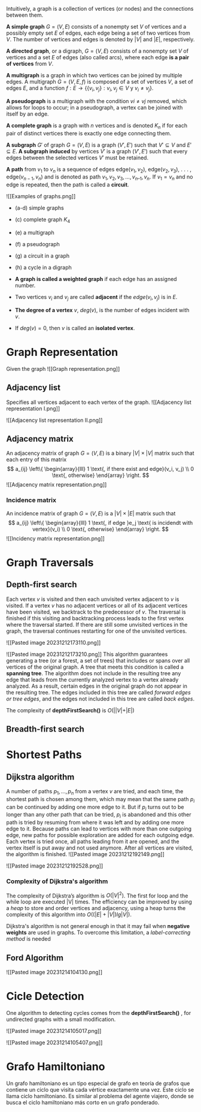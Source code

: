 Intuitively, a graph is a collection of vertices (or nodes) and the connections between them.

**A simple graph** $G = (V, E)$ consists of a nonempty set $V$ of vertices and a possibly
empty set $E$ of edges, each edge being a set of two vertices from $V$. The number of vertices
and edges is denoted by $|V|$ and $|E |$, respectively.

**A directed graph**, or a digraph, $G = (V, E)$ consists of a nonempty set $V$ of vertices and a set $E$ of edges (also called arcs), where each edge **is a pair of vertices** from $V$.

**A multigraph** is a graph in which two vertices can be joined by multiple edges. A multigraph $G = (V,E,f )$ is composed of a set of vertices $V$, a set of edges $E$, and a function 
$f : E \to \{\{v_i, v_j\} : v_i, v_j \in V \text{ y } v_i \neq v_j\}$.

**A pseudograph** is a multigraph with the condition $vi ≠ vj$ removed, which allows for loops to occur; in a pseudograph, a vertex can be joined with itself by an edge.

**A complete graph** is a graph with $n$ vertices  and is denoted $K_n$ if for each pair of distinct
vertices there is exactly one edge connecting them.

**A subgraph** $G'$ of graph $G = (V,E)$ is a graph $(V',E')$ such that $V' ⊆ V$ and $E' ⊆ E$. 
**A subgraph induced** by vertices $V'$ is a graph $(V',E')$ such that every edges between the selected vertices $V'$ must be retained.

**A path** from $v_1$ to $v_n$ is a sequence of edges edge($v_1, v_2$), edge($v_2, v_3$), . . . , edge($v_{n-1}, v_n$)
and is denoted as path $v_1, v_2, v_3, . . . , v_{n–1}, v_n$. If $v_1 = v_n$ and no edge is repeated, then the path is called a **circuit**.

![[Examples of graphs.png]]
- (a-d) simple graphs
- (c) complete graph $K_4$
- (e) a multigraph
- (f) a pseudograph
- (g) a circuit in a graph
- (h) a cycle in a digraph


- **A graph is called a weighted graph** if each edge has an assigned number.
- Two vertices $v_i$ and $v_j$ are called **adjacent** if the $edge(v_i, v_j)$ is in $E$. 
- **The degree of a vertex** $v$, $deg(v)$, is the number of edges incident with $v$. 
- If $deg(v) = 0$, then $v$ is called an **isolated vertex**.


# Graph Representation

Given the graph
![[Graph representation.png]]

## Adjacency list
Specifies all vertices adjacent to each vertex of the graph.
![[Adjacency list representation I.png]]

![[Adjacency list representation II.png]]

## Adjacency matrix
An adjacency matrix of graph $G = (V,E)$ is a binary $|V| × |V|$ matrix such that each entry of this matrix
$$ a_{ij} \left\{ \begin{array}{lll} 1 \text{, if there exist and edge}(v_i, v_j)  \\ 
0 \text{, otherwise} \end{array} \right. $$
![[Adjacency matrix representation.png]]

### Incidence matrix
An incidence matrix of graph $G=(V,E)$ is a $|V|\times|E|$ matrix such that
	$$ a_{ij} \left\{ \begin{array}{lll} 1 \text{, if edge }e_j \text{ is incidendt with vertex}(v_i)  \\ 
		0 \text{, otherwise} \end{array} \right. $$
![[Incidency matrix representation.png]]


# Graph Traversals

## Depth-first search
Each vertex $v$ is visited and then each unvisited vertex adjacent to $v$ is visited. If a vertex $v$ has no adjacent vertices or all of its adjacent vertices have been visited, we backtrack to the
predecessor of $v$. The traversal is finished if this visiting and backtracking process leads
to the first vertex where the traversal started. If there are still some unvisited vertices in
the graph, the traversal continues restarting for one of the unvisited vertices.

![[Pasted image 20231212173110.png]]


![[Pasted image 20231212173210.png]]
This algorithm guarantees generating a tree (or a forest, a set of trees) that includes or spans over all vertices of the original graph. A tree that meets this condition is called a **spanning tree**. The algorithm does not include in the resulting tree any edge that leads from the currently analyzed vertex to a vertex already analyzed. As a result, certain edges in the original graph do not appear in the resulting tree. The edges included in this tree are called *forward edges or tree edges*, and the edges not included in this tree are called *back edges*.

The complexity of **depthFirstSearch()** is $O(||V| + |E|)$ 

## Breadth-first search


# Shortest Paths

## Dijkstra algorithm
A number of paths $p_1, ..., p_n$ from a vertex $v$ are tried, and each time, the shortest path is chosen among them, which may mean that the same path $p_i$ can be continued by adding one more edge to it. But if $p_i$ turns out to be longer than any other path that can be tried, $p_i$ is abandoned and this other path is tried by resuming from where it was left and by adding one more edge to it. Because paths can lead to vertices with more than one outgoing edge, new paths for possible exploration are added for each outgoing edge. Each vertex is tried once, all paths leading from it are opened, and the vertex itself is put away and not used anymore. After all vertices are visited, the algorithm is finished.
![[Pasted image 20231212192149.png]]


![[Pasted image 20231212192528.png]]

### Complexity of Dijkstra's algorithm
The complexity of Dijkstra’s algorithm is $O(|V|^2)$. The first for loop and the
while loop are executed |V| times. The efficiency can be improved by using a *heap* to store and order vertices and adjacency, using a heap turns the complexity of this algorithm into $O((|E|+ |V|) lg |V|)$.

Dijkstra's algorithm is not general enough in that it may fail when **negative weights** are used in graphs. To overcome this limitation, a *label-correcting method* is needed

## Ford Algorithm

![[Pasted image 20231214104130.png]]


# Cicle Detection
One algorithm to detecting cycles comes from the **depthFirstSearch()** , for undirected graphs with a small modification.

![[Pasted image 20231214105017.png]]

![[Pasted image 20231214105407.png]]



# Grafo Hamiltoniano
Un grafo hamiltoniano es un tipo especial de grafo en teoría de grafos que contiene un ciclo que visita cada vértice exactamente una vez. Este ciclo se llama ciclo hamiltoniano. Es similar al problema del agente viajero, donde se busca el ciclo hamiltoniano más corto en un grafo ponderado.